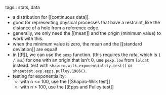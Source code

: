 tags:: stats, data

- a distribution for [[continuous data]].
- good for representing physical processes that have a restraint, like the distance of a hole from a reference edge.
- generally, we only need the [[mean]] and the origin (minimum value) to work with this.
- when the minimum value is zero, the mean and the [[standard deviation]] are equal!
- in [[R]], we can use the `pexp` function. (this requires the *rate*, which is `1 / mu`.) for one with an origin that isn't 0, use `pexp.low` from `lolcat` instead. test with `shapiro.wilk.exponentiality.test()` or `shapetest.exp.epps.pulley.1986()`.
- testing for exponentiality:
	- with n <= 100, use the [[Shapiro-Wilk test]]
	- with n > 100, use the [[Epps and Pulley test]]